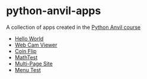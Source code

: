 # python-anvil-apps
A collection of apps created in the [Python Anvil course](https://pythonanvil.com)

- [Hello World](https://pa-hello-world.anvil.app)
- [Web Cam Viewer](https://pa-webcam-viewer.anvil.app)
- [Coin Flip](https://pa-time-between.anvil.app)
- [MathTest](https://pa-math-test.anvil.app)
- [Multi-Page Site](https://pa-multipage-site.anvil.app)
- [Menu Test](https://pa-menu-test.anvil.app)
<!--- []()-->
